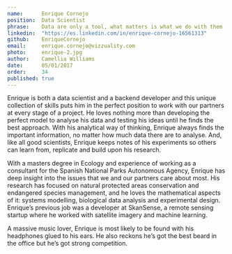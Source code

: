 ```yaml
---
name:      Enrique Cornejo    
position:  Data Scientist 
phrase:    Data are only a tool, what matters is what we do with them  
linkedin:  "https://es.linkedin.com/in/enrique-cornejo-16561313" 
github:	   EnriqueCornejo	
email:     enrique.cornejo@vizzuality.com 
photo:     enrique-2.jpg 
author:    Camellia Williams 
date:      05/01/2017 
order:     34 
published: true
---
```

Enrique is both a data scientist and a backend developer and this unique collection of skills puts him in the perfect position to work with our partners at every stage of a project. He loves nothing more than developing the perfect model to analyse his data and testing his ideas until he finds the best approach. With his analytical way of thinking, Enrique always finds the important information, no matter how much data there are to analyse. And, like all good scientists, Enrique keeps notes of his experiments so others can learn from, replicate and build upon his research.  

With a masters degree in Ecology and experience of working as a consultant for the Spanish National Parks Autonomous Agency, Enrique has deep insight into the issues that we and our partners care about most. His research has focused on natural protected areas conservation and endangered species management, and he loves the mathematical aspects of it: systems modelling, biological data analysis and experimental design. Enrique’s previous job was a developer at SkanSense, a remote sensing startup where he worked with satellite imagery and machine learning. 

A massive music lover, Enrique is most likely to be found with his headphones glued to his ears. He also reckons he’s got the best beard in the office but he’s got strong competition. 